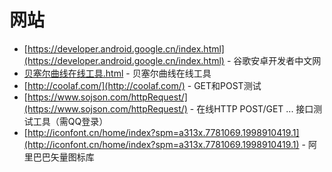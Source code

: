
# 网站
 * [https://developer.android.google.cn/index.html](https://developer.android.google.cn/index.html) - 谷歌安卓开发者中文网
 * [贝塞尔曲线在线工具.html](http://gitbug.top/webutils/B%C3%A9zier%20curve/%E8%B4%9D%E5%A1%9E%E5%B0%94%E6%9B%B2%E7%BA%BF%E5%9C%A8%E7%BA%BF%E5%B7%A5%E5%85%B7.html) - 贝塞尔曲线在线工具
 * [http://coolaf.com/](http://coolaf.com/) - GET和POST测试
 * [https://www.sojson.com/httpRequest/](https://www.sojson.com/httpRequest/) - 在线HTTP POST/GET ... 接口测试工具（需QQ登录）
 * [http://iconfont.cn/home/index?spm=a313x.7781069.1998910419.1](http://iconfont.cn/home/index?spm=a313x.7781069.1998910419.1) - 阿里巴巴矢量图标库
